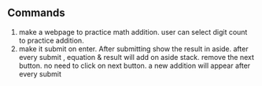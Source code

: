 ## Commands
1. make a webpage to practice math addition. user can select digit count to practice addition.
2. make it submit on enter. After submitting show the result in aside. after every submit , equation & result will add on aside stack. 
remove the next button. no need to click on next button. a new addition will appear after every submit 